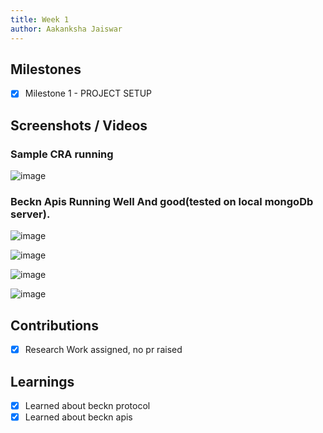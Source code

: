 ```yaml
---
title: Week 1
author: Aakanksha Jaiswar
---
```


## Milestones
- [x] Milestone 1 - PROJECT SETUP

## Screenshots / Videos 
### Sample CRA running 
![image](https://drive.google.com/uc?export=view&id=1pK_K38GdYZG-i-8Ampe0w-3PSnhD2Epu)

### Beckn Apis Running Well And good(tested on local mongoDb server).

![image](https://drive.google.com/uc?export=view&id=1v2dMOv7y_6MMOPwXoyv7s1v573A9ylbe)


![image](https://drive.google.com/uc?export=view&id=1_prLtRkV8doQpxlMyI9C1BckJwSyOZd-)

![image](https://drive.google.com/uc?export=view&id=1_prLtRkV8doQpxlMyI9C1BckJwSyOZd-)

![image](https://drive.google.com/uc?export=view&id=1AzC6Rk9brec7gEUiCNGq90Pf5UQBf78p)

## Contributions
- [x] Research Work assigned, no pr raised

## Learnings

- [x] Learned about beckn protocol
- [x] Learned about beckn apis
